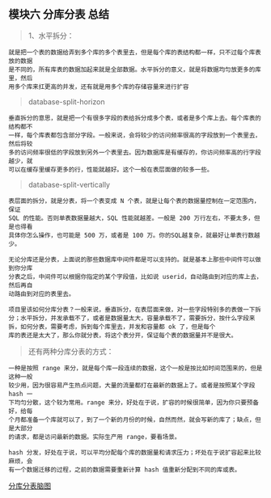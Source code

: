 ## 模块六 分库分表 总结

> 1、水平拆分：

	就是把一个表的数据给弄到多个库的多个表里去，但是每个库的表结构都一样，只不过每个库表放的数据
	是不同的，所有库表的数据加起来就是全部数据。水平拆分的意义，就是将数据均匀放更多的库里，然后
	用多个库来扛更高的并发，还有就是用多个库的存储容量来进行扩容

 
> database-split-horizon

	垂直拆分的意思，就是把一个有很多字段的表给拆分成多个表，或者是多个库上去。每个库表的结构都不
	一样，每个库表都包含部分字段。一般来说，会将较少的访问频率很高的字段放到一个表里去，然后将较
	多的访问频率很低的字段放到另外一个表里去。因为数据库是有缓存的，你访问频率高的行字段越少，就
	可以在缓存里缓存更多的行，性能就越好。这个一般在表层面做的较多一些。


> database-split-vertically

	表层面的拆分，就是分表，将一个表变成 N 个表，就是让每个表的数据量控制在一定范围内，保证 
	SQL 的性能。否则单表数据量越大，SQL 性能就越差。一般是 200 万行左右，不要太多，但是也得看
	具体你怎么操作，也可能是 500 万，或者是 100 万。你的SQL越复杂，就最好让单表行数越少。

	无论分库还是分表，上面说的那些数据库中间件都是可以支持的。就是基本上那些中间件可以做到你分库
	分表之后，中间件可以根据你指定的某个字段值，比如说 userid，自动路由到对应的库上去，然后再自
	动路由到对应的表里去。

	项目里该如何分库分表？一般来说，垂直拆分，在表层面来做，对一些字段特别多的表做一下拆
	分；水平拆分，并发承载不了，或者是数据量太大，容量承载不了，需要拆分，按什么字段来
	拆，如何分表，需要考虑，拆到每个库里去，并发和容量都 ok 了，但是每个
	库的表还是太大了，那么你就分表，将这个表分开，保证每个表的数据量并不是很大。

> 还有两种分库分表的方式：

	一种是按照 range 来分，就是每个库一段连续的数据，这个一般是按比如时间范围来的，但是这种一般
	较少用，因为很容易产生热点问题，大量的流量都打在最新的数据上了。或者是按照某个字段 hash 一
	下均匀分散，这个较为常用。range 来分，好处在于说，扩容的时候很简单，因为你只要预备好，给每
	个月都准备一个库就可以了，到了一个新的月份的时候，自然而然，就会写新的库了；缺点，但是大部分
	的请求，都是访问最新的数据。实际生产用 range，要看场景。

	hash 分发，好处在于说，可以平均分配每个库的数据量和请求压力；坏处在于说扩容起来比较麻烦，会
	有一个数据迁移的过程，之前的数据需要重新计算 hash 值重新分配到不同的库或表。


[分库分表脑图](https://github.com/nj-068-lx1991/JavaCourseCodes/blob/master/week_15/%E6%AF%95%E4%B8%9A%E9%A1%B9%E7%9B%AE/%E5%88%86%E5%BA%93%E5%88%86%E8%A1%A8.png)
